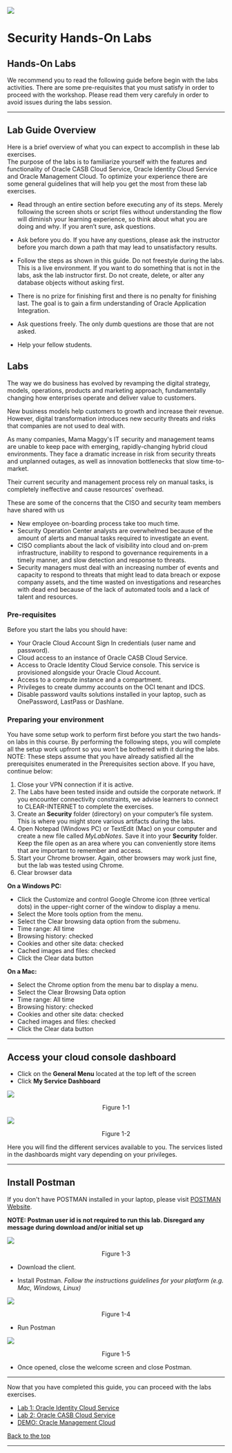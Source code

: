 ![](./media/securitytitle.png)

# Security Hands-On Labs

## Hands-On Labs

We recommend you to read the following guide before begin with the labs activities. There are some pre-requisites that you must satisfy in order to proceed with the workshop.
Please read them very carefuly in order to avoid issues during the labs session.

****

## Lab Guide Overview

Here is a brief overview of what you can expect to accomplish in these lab exercises.  
The purpose of the labs is to familiarize yourself with the features and functionality of Oracle CASB Cloud Service, Oracle Identity Cloud Service and Oracle Management Cloud.
To optimize your experience there are some general guidelines that will help you get the most from these lab exercises.

- Read through an entire section before executing any of its steps.  Merely following the screen shots or script files without understanding the flow will diminish your learning experience, so think about what you are doing and why.  If you aren’t sure, ask questions.

- Ask before you do.  If you have any questions, please ask the instructor before you march down a path that may lead to unsatisfactory results.

- Follow the steps as shown in this guide.  Do not freestyle during the labs. This is a live environment.  If you want to do something that is not in the labs, ask the lab instructor first.  Do not create, delete, or alter any database objects without asking first.  

- There is no prize for finishing first and there is no penalty for finishing last. The goal is to gain a firm understanding of Oracle Application Integration.  

- Ask questions freely.  The only dumb questions are those that are not asked.  

- Help your fellow students.

## Labs

The way we do business has evolved by revamping the digital strategy, models, operations, products and marketing approach, fundamentally changing how enterprises operate and deliver value to customers.

New business models help customers to growth and increase their revenue. However, digital transformation introduces new security threats and risks that companies are not used to deal with.  

As many companies, Mama Maggy's IT security and management teams are unable to keep pace with emerging, rapidly-changing hybrid cloud environments.  They face a dramatic increase in risk from security threats and unplanned outages, as well as innovation bottlenecks that slow time-to-market.

Their current security and management process rely on manual tasks, is completely ineffective and cause resources' overhead.

These are some of the concerns that the CISO and security team members have shared with us

- New employee on-boarding process take too much time.
- Security Operation Center analysts are overwhelmed because of the amount of alerts and manual tasks required to investigate an event.
- CISO compliants about the lack of visibility into cloud and on-prem infrastructure, inability to respond to governance requirements in a timely manner, and slow detection and response to threats.
- Security managers must deal with an increasing number of events and capacity to respond to threats that might lead to data breach or expose company assets, and the time wasted on investigations and researches with dead end because of the lack of automated tools and a lack of talent and resources.

### Pre-requisites

Before you start the labs you should have:
- Your Oracle Cloud Account Sign In credentials (user name and password).
- Cloud access to an instance of Oracle CASB Cloud Service.
- Access to Oracle Identity Cloud Service console. This service is provisioned alongside your Oracle Cloud Account.
- Access to a compute instance and a compartment.
- Privileges to create dummy accounts on the OCI tenant and IDCS.
- Disable password vaults solutions installed in your laptop, such as OnePassword, LastPass or Dashlane.

### Preparing your environment

You have some setup work to perform first before you start the two hands-on labs in this course.  By performing the following steps, you will complete all the setup work upfront so you won’t be bothered with it during the labs.  NOTE: These steps assume that you have already satisfied all the prerequisites enumerated in the Prerequisites section above.  If you have, continue below:

1. Close your VPN connection if it is active.
2. The Labs have been tested inside and outside the corporate network. If you encounter connectivity constraints, we advise learners to connect to CLEAR-INTERNET to complete the exercises.
2. Create an **Security** folder (directory) on your computer’s file system.  This is where you might store various artifacts during the labs.
3. Open Notepad (Windows PC) or TextEdit (Mac) on your computer and create a new file called *MyLabNotes*.  Save it into your **Security** folder.  Keep the file open as an area where you can conveniently store items that are important to remember and access.
4. Start your Chrome browser.  Again, other browsers may work just fine, but the lab was tested using Chrome.
5. Clear browser data

**On a Windows PC:**
- Click the Customize and control Google Chrome icon (three vertical dots) in the upper-right corner of the window to display a menu.
- Select the More tools option from the menu.
- Select the Clear browsing data option from the submenu.
- Time range: All time
- Browsing history: checked
- Cookies and other site data: checked
- Cached images and files: checked 
- Click the Clear data button

**On a Mac:**
- Select the Chrome option from the menu bar to display a menu.
- Select the Clear Browsing Data option
- Time range: All time
- Browsing history: checked
- Cookies and other site data: checked
- Cached images and files: checked 
- Click the Clear data button
***

## Access your cloud console dashboard

- Click on the **General Menu** located at the top left of the screen
- Click **My Service Dashboard**


![](./media/cloud_new_Dashboard.png)
<p align="center">Figure 1-1</p>

![](./media/idcs_access.png)
<p align="center">Figure 1-2</p>

Here you will find the different services available to you. The services listed in the dashboards might vary depending on your privileges.

***

## Install Postman

If you don't have POSTMAN installed in your laptop, please visit [POSTMAN Website](https://www.getpostman.com/products).

**NOTE: Postman user id is not required to run this lab. Disregard any message during download and/or initial set up**

![](./media/postman.png)
<p align="center">Figure 1-3</p>

- Download the client. 

- Install Postman. *Follow the instructions guidelines for your platform (e.g. Mac, Windows, Linux)*

![](./media/postman_download.png)
<p align="center">Figure 1-4</p>

- Run Postman

![](./media/postman_test.png)
<p align="center">Figure 1-5</p>

- Once opened, close the welcome screen and close Postman. 

****

Now that you have completed this guide, you can proceed with the labs exercises.

- [Lab 1: Oracle Identity Cloud Service](LAB1_IDCS.md)
- [Lab 2: Oracle CASB Cloud Service](LAB2_CASB.md)
- [DEMO: Oracle Management Cloud ](./omc_demo/omc_demo_guide.pdf)

[Back to the top](#Security-Hands-On-Labs)

***** 
